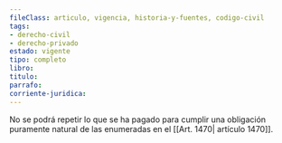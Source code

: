 ```yaml
---
fileClass: articulo, vigencia, historia-y-fuentes, codigo-civil
tags:
- derecho-civil
- derecho-privado
estado: vigente
tipo: completo
libro:
titulo:
parrafo:
corriente-juridica:
---
```

No se podrá repetir lo que se ha pagado para cumplir una obligación puramente natural de las enumeradas en el [[Art. 1470| artículo 1470]].